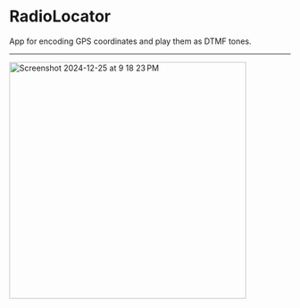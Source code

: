 # RadioLocator

App for encoding GPS coordinates and play them as DTMF tones.

---

<img width="424" alt="Screenshot 2024-12-25 at 9 18 23 PM" src="https://github.com/user-attachments/assets/9f556da7-0aa0-4589-82c8-cf12850a60fd" />
